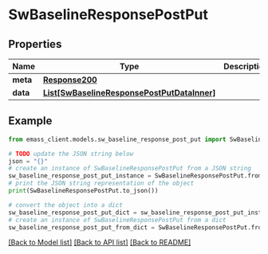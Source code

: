 # SwBaselineResponsePostPut


## Properties

Name | Type | Description | Notes
------------ | ------------- | ------------- | -------------
**meta** | [**Response200**](Response200.md) |  | [optional] 
**data** | [**List[SwBaselineResponsePostPutDataInner]**](SwBaselineResponsePostPutDataInner.md) |  | [optional] 

## Example

```python
from emass_client.models.sw_baseline_response_post_put import SwBaselineResponsePostPut

# TODO update the JSON string below
json = "{}"
# create an instance of SwBaselineResponsePostPut from a JSON string
sw_baseline_response_post_put_instance = SwBaselineResponsePostPut.from_json(json)
# print the JSON string representation of the object
print(SwBaselineResponsePostPut.to_json())

# convert the object into a dict
sw_baseline_response_post_put_dict = sw_baseline_response_post_put_instance.to_dict()
# create an instance of SwBaselineResponsePostPut from a dict
sw_baseline_response_post_put_from_dict = SwBaselineResponsePostPut.from_dict(sw_baseline_response_post_put_dict)
```
[[Back to Model list]](../README.md#documentation-for-models) [[Back to API list]](../README.md#documentation-for-api-endpoints) [[Back to README]](../README.md)


